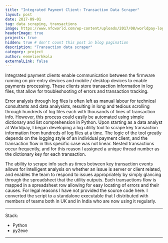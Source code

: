 ```yaml
---
title: "Integrated Payment Client: Transaction Data Scraper"
layout: post
date: 2017-09-01
tag: data scraping, transactions
image: https://www.nfcworld.com/wp-content/uploads/2017/08/worldpay-logo-200w.jpg
headerImage: true
projects: true
hidden: true # don't count this post in blog pagination
description: "Transaction data scraper"
category: project
author: eemelierkkola
externalLink: false
---
```



Integrated payment clients enable communication between the firmware running on pin-entry devices and mobile / desktop devices to enable payments processing. These clients store transaction information in log files, that allow for troubleshooting of errors and transaction tracking. 

Error analysis through log files is often left as manual labour for technical consultants and data analysists, resulting in long and tedious scrolling through hundreds of log files each with thousands of lines of transaction info. However, this process could easily be automated using simple dictionary and list comprehension in Python. Upon starting as a data analyst at Worldpay, I began developing a log utility tool to scrape key transaction information from hundreds of log files at a time. The logic of the tool greatly depends on the logging style of an individual payment client, and the transaction flow in this specific case was not linear. Nested transactions occur frequently, and for this reason I assigned a unique thread number as the dictionary key for each transaction. 

The ability to scrape info such as times between key transaction events allows for intelligent analysis on whether an issue is server or client related, and enables the team to respond to issues appropriately by simply glancing through the spreadsheet that the utility outputs. Each transactions flow is mapped in a spreadsheet row allowing for easy locating of errors and their causes. For legal reasons I have not provided the source code here. I converted the script to a standalone executable that I distributed with members of teams both in UK and in India who are now using it regularly. 

---

Stack:

- Python
- py2exe

---

